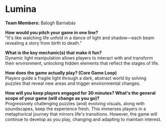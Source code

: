 # Lumina

**Team Members:** Balogh Barnabás

**How would you pitch your game in one line?**  
"It's like watching life unfold in a dance of light and shadow—each beam revealing a story from birth to death."

**What is the key mechanic(s) that make it fun?**  
Dynamic light manipulation allows players to interact with and transform their environment, unlocking hidden elements that reflect the stages of life.

**How does the game actually play? (Core Game Loop)**  
Players guide a fragile light through a dark, abstract world by solving puzzles that reveal new areas and trigger environmental changes.

**How will you keep players engaged for 30 minutes? What's the general scope of your game (will change as you go)?**  
Progressively challenging puzzles (and) evolving visuals, along with soundscapes, keep the experience fresh. This immerses players in a metaphorical journey that mirrors life's transitions. However, the game will continue to develop as you play, changing and adapting to maintain interest.
